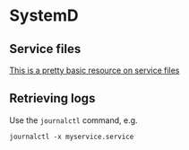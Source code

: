 # SystemD

## Service files

[This is a pretty basic resource on service files](https://www.devdungeon.com/content/creating-systemd-service-files)

## Retrieving logs

Use the `journalctl` command, e.g.

`journalctl -x myservice.service`
